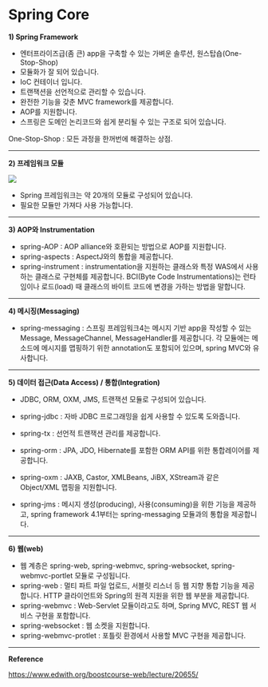 # Spring Core





**1) Spring Framework**

* 엔터프라이즈급(좀 큰) app을 구축할 수 있는 가벼운 솔루션, 원스탑숍(One-Stop-Shop)
* 모듈화가 잘 되어 있습니다.
* IoC 컨테이너 입니다.
* 트랜잭션을 선언적으로 관리할 수 있습니다.
* 완전한 기능을 갖춘 MVC framework를 제공합니다.
* AOP를 지원합니다.
* 스프링은 도메인 논리코드와 쉽게 분리될 수 있는 구조로 되어 있습니다.



One-Stop-Shop : 모든 과정을 한꺼번에 해결하는 상점.



---

**2) 프레임워크 모듈**

![](https://i.ibb.co/q1C6bTS/image.png)

* Spring 프레임워크는 약 20개의 모듈로 구성되어 있습니다.
* 필요한 모듈만 가져다 사용 가능합니다.





---

**3) AOP와 Instrumentation**

* spring-AOP : AOP alliance와 호환되는 방법으로 AOP를 지원합니다.
* spring-aspects : AspectJ와의 통합을 제공합니다.
* spring-instrument : instrumentation을 지원하는 클래스와 특정 WAS에서 사용하는 클래스로 구현체를 제공합니다. BCI(Byte Code Instrumentations)는 런타임이나 로드(load) 때 클래스의 바이트 코드에 변경을 가하는 방법을 말합니다.



---

**4) 메시징(Messaging)**

* spring-messaging : 스프링 프레임워크4는 메시지 기반 app을 작성할 수 있는 Message, MessageChannel, MessageHandler를 제공합니다. 각 모듈에는 메소드에 메시지를 맵핑하기 위한 annotation도 포함되어 있으며, spring MVC와 유사합니다.



---

**5) 데이터 접근(Data Access) / 통합(Integration)**

* JDBC, ORM, OXM, JMS, 트랜잭션 모듈로 구성되어 있습니다.
* spring-jdbc : 자바 JDBC 프로그래밍을 쉽게 사용할 수 있도록 도와줍니다.

* spring-tx : 선언적 트랜잭션 관리를 제공합니다.
* spring-orm : JPA, JDO, Hibernate를 포함한 ORM API를 위한 통합레이어를 제공합니다.
* spring-oxm : JAXB, Castor, XMLBeans, JiBX, XStream과 같은 Object/XML 맵핑을 지원합니다.
* spring-jms : 메시지 생성(producing), 사용(consuming)을 위한 기능을 제공하고, spring framework 4.1부터는 spring-messaging 모듈과의 통합을 제공합니다.



---

**6) 웹(web)**

* 웹 계층은 spring-web, spring-webmvc, spring-websocket, spring-webmvc-portlet 모듈로 구성됩니다.
* spring-web : 멀티 파트 파일 업로드, 서블릿 리스너 등 웹 지향 통합 기능을 제공합니다. HTTP 클라이언트와 Spring의 원격 지원을 위한 웹 부분을 제공합니다.
* spring-webmvc : Web-Servlet 모듈이라고도 하며, Spring MVC, REST 웹 서비스 구현을 포함합니다.
* spring-websocket : 웹 소켓을 지원합니다.
* spring-webmvc-protlet : 포틀릿 환경에서 사용할 MVC 구현을 제공합니다.



---

**Reference**

https://www.edwith.org/boostcourse-web/lecture/20655/